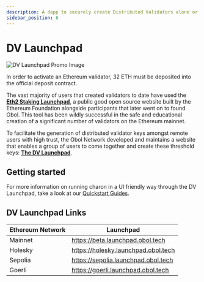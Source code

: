 ```yaml
---
description: A dapp to securely create Distributed Validators alone or with a group.
sidebar_position: 6
---
```


# DV Launchpad

![DV Launchpad Promo Image](/img/DistributeYourValidators.svg)

In order to activate an Ethereum validator, 32 ETH must be deposited into the official deposit contract. 

The vast majority of users that created validators to date have used the **[~~Eth2~~ Staking Launchpad](https://launchpad.ethereum.org/)**, a public good open source website built by the Ethereum Foundation alongside participants that later went on to found Obol. This tool has been wildly successful in the safe and educational creation of a significant number of validators on the Ethereum mainnet.

To facilitate the generation of distributed validator keys amongst remote users with high trust, the Obol Network developed and maintains a website that enables a group of users to come together and create these threshold keys: [**The DV Launchpad**](https://goerli.launchpad.obol.tech/).

## Getting started

For more information on running charon in a UI friendly way through the DV Launchpad, take a look at our [Quickstart Guides](docs/int/getting_started/quickstart_overview.md). 

## DV Launchpad Links

| Ethereum Network  | Launchpad                                |
|--------------|-------------------------------------|
| Mainnet      | https://beta.launchpad.obol.tech    |
| Holesky      | https://holesky.launchpad.obol.tech |
| Sepolia      | https://sepolia.launchpad.obol.tech |
| Goerli       | https://goerli.launchpad.obol.tech  |